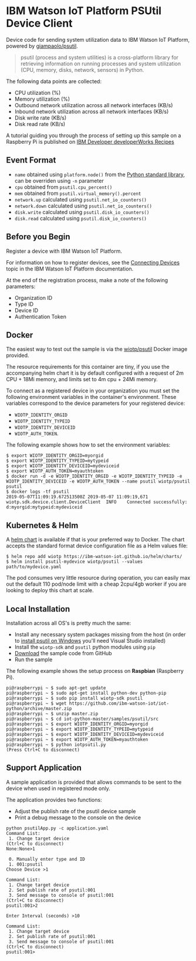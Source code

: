 # IBM Watson IoT Platform PSUtil Device Client

Device code for sending system utilization data to IBM Watson IoT Platform, powered by [giampaolo/psutil](https://github.com/giampaolo/psutil).

> psutil (process and system utilities) is a cross-platform library for retrieving information on running processes and system utilization (CPU, memory, disks, network, sensors) in Python.

The following data points are collected:
 * CPU utilization (%)
 * Memory utilization (%)
 * Outbound network utilization across all network interfaces (KB/s)
 * Inbound network utilization across all network interfaces (KB/s)
 * Disk write rate (KB/s)
 * Disk read rate (KB/s)

A tutorial guiding you through the process of setting up this sample on a Raspberry Pi is published on [IBM Developer developerWorks Recipes](https://developer.ibm.com/recipes/tutorials/raspberry-pi-4/)

## Event Format

- `name` obtained using `platform.node()` from the [Python standard library](https://docs.python.org/3/library/platform.html), can be overriden using `-n` parameter
- `cpu` obtained from `psutil.cpu_percent()`
- `mem` obtained from `psutil.virtual_memory().percent`
- `network.up` calculated using `psutil.net_io_counters()`
- `network.down` calculated using `psutil.net_io_counters()`
- `disk.write` calculated using `psutil.disk_io_counters()`
- `disk.read` calculated using `psutil.disk_io_counters()`

## Before you Begin

Register a device with IBM Watson IoT Platform.

For information on how to register devices, see the [Connecting Devices](https://www.ibm.com/support/knowledgecenter/SSQP8H/iot/platform/iotplatform_task.html) topic in the IBM Watson IoT Platform documentation.

At the end of the registration process, make a note of the following parameters:
   - Organization ID
   - Type ID
   - Device ID
   - Authentication Token

## Docker

The easiest way to test out the sample is via the [wiotp/psutil](https://cloud.docker.com/u/wiotp/repository/docker/wiotp/psutil) Docker image provided.

The resource requirements for this container are tiny, if you use the accompanying helm chart it is by default configured with a request of 2m CPU + 18Mi memory, and  limits set to 4m cpu + 24Mi memory.

To connect as a registered device in your organization you must set the following environment variables in the container's environment. These variables correspond to the device parameters for your registered device:
- `WIOTP_IDENTITY_ORGID`
- `WIOTP_IDENTITY_TYPEID`
- `WIOTP_IDENTITY_DEVICEID`
- `WIOTP_AUTH_TOKEN`.

The following example shows how to set the environment variables:

```
$ export WIOTP_IDENTITY_ORGID=myorgid
$ export WIOTP_IDENTITY_TYPEID=mytypeid
$ export WIOTP_IDENTITY_DEVICEID=mydeviceid
$ export WIOTP_AUTH_TOKEN=myauthtoken
$ docker run -d -e WIOTP_IDENTITY_ORGID -e WIOTP_IDENTITY_TYPEID -e WIOTP_IDENTITY_DEVICEID -e WIOTP_AUTH_TOKEN --name psutil wiotp/psutil
psutil
$ docker logs -tf psutil
2019-05-07T11:09:19.672513500Z 2019-05-07 11:09:19,671   wiotp.sdk.device.client.DeviceClient  INFO    Connected successfully: d:myorgid:mytypeid:mydeviceid
```

## Kubernetes & Helm

A [helm chart](https://github.com/ibm-watson-iot/iot-python/tree/master/samples/psutil/helm/psutil) is available if that is your preferred way to Docker.  The chart accepts the standard format device configuration file as a Helm values file:

```
$ helm repo add wiotp https://ibm-watson-iot.github.io/helm/charts/
$ helm install psutil-mydevice wiotp/psutil --values path/to/mydevice.yaml
```

The pod consumes very little resource during operation, you can easily max out the default 110 pod/node limit with a cheap 2cpu/4gb worker if you are looking to deploy this chart at scale.


## Local Installation
Installation across all OS's is pretty much the same:

- Install any necessary system packages missing from the host (in order to [install psutil on Windows](https://github.com/giampaolo/psutil/blob/master/INSTALL.rst#windows) you'll need Visual Studio installed)
- Install the `wiotp-sdk` and `psutil` python modules using `pip`
- [Download](https://github.com/ibm-watson-iot/iot-python/archive/master.zip) the sample code from GitHub
- Run the sample

The following example shows the setup process on **Raspbian** (Raspberry Pi).

```
pi@raspberrypi ~ $ sudo apt-get update
pi@raspberrypi ~ $ sudo apt-get install python-dev python-pip
pi@raspberrypi ~ $ sudo pip install wiotp-sdk psutil
pi@raspberrypi ~ $ wget https://github.com/ibm-watson-iot/iot-python/archive/master.zip
pi@raspberrypi ~ $ unzip master.zip
pi@raspberrypi ~ $ cd iot-python-master/samples/psutil/src
pi@raspberrypi ~ $ export WIOTP_IDENTITY_ORGID=myorgid
pi@raspberrypi ~ $ export WIOTP_IDENTITY_TYPEID=mytypeid
pi@raspberrypi ~ $ export WIOTP_IDENTITY_DEVICEID=mydeviceid
pi@raspberrypi ~ $ export WIOTP_AUTH_TOKEN=myauthtoken
pi@raspberrypi ~ $ python iotpsutil.py
(Press Ctrl+C to disconnect)
```


## Support Application
A sample application is provided that allows commands to be sent to the device when used in registered mode only.

The application provides two functions:
 * Adjust the publish rate of the psutil device sample
 * Print a debug message to the console on the device

```
python psutilApp.py -c application.yaml
Command List:
 1. Change target device
(Ctrl+C to disconnect)
None:None>1

 0. Manually enter type and ID
 1. 001:psutil
Choose Device >1

Command List:
 1. Change target device
 2. Set publish rate of psutil:001
 3. Send message to console of psutil:001
(Ctrl+C to disconnect)
psutil:001>2

Enter Interval (seconds) >10

Command List:
 1. Change target device
 2. Set publish rate of psutil:001
 3. Send message to console of psutil:001
(Ctrl+C to disconnect)
psutil:001>
```
